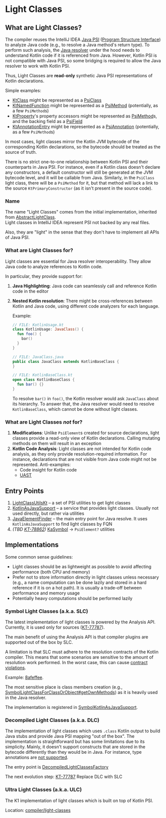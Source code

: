 # Light Classes

## What are Light Classes?

The compiler reuses the IntelliJ IDEA [Java PSI](https://github.com/JetBrains/intellij-community/tree/902e84fce4b9d969603502b3c3e8698125c50ce8/java/java-psi-api/src/com/intellij/psi) ([Program Structure Interface](https://plugins.jetbrains.com/docs/intellij/psi.html)) to analyze Java code (e.g., to resolve a Java method's return type).
To perform such analysis, the [Java resolver](https://github.com/JetBrains/intellij-community/tree/902e84fce4b9d969603502b3c3e8698125c50ce8/java/java-psi-impl/src/com/intellij/psi/impl/source/resolve) under the hood needs to understand Kotlin code if it is referenced from Java.
However, Kotlin PSI is not compatible with Java PSI, so some bridging is required to allow the Java resolver to work with Kotlin PSI.

Thus, Light Classes are **read-only** synthetic Java PSI representations of Kotlin declarations.

Simple examples: 
- [KtClass](https://github.com/JetBrains/kotlin/blob/0aeb8ceb73abffa73480065a91c377388c7bb6b9/compiler/psi/psi-api/src/org/jetbrains/kotlin/psi/KtClass.kt#L16) might be represented as a [PsiClass](https://github.com/JetBrains/intellij-community/blob/5d190eaae73e51c1dec185890f2301ef9c540070/java/java-psi-api/src/com/intellij/psi/PsiClass.java#L26)
- [KtNamedFunction](https://github.com/JetBrains/kotlin/blob/0aeb8ceb73abffa73480065a91c377388c7bb6b9/compiler/psi/psi-api/src/org/jetbrains/kotlin/psi/KtNamedFunction.java#L27) might be represented as a [PsiMethod](https://github.com/JetBrains/intellij-community/blob/5d190eaae73e51c1dec185890f2301ef9c540070/java/java-psi-api/src/com/intellij/psi/PsiMethod.java#L24) (potentially, as a few `PsiMethod`s)
- [KtProperty](https://github.com/JetBrains/kotlin/blob/0aeb8ceb73abffa73480065a91c377388c7bb6b9/compiler/psi/psi-api/src/org/jetbrains/kotlin/psi/KtProperty.java#L31)'s property accessors might be represented as [PsiMethod](https://github.com/JetBrains/intellij-community/blob/5d190eaae73e51c1dec185890f2301ef9c540070/java/java-psi-api/src/com/intellij/psi/PsiMethod.java#L24)s, and the backing field as a [PsiField](https://github.com/JetBrains/intellij-community/blob/5d190eaae73e51c1dec185890f2301ef9c540070/java/java-psi-api/src/com/intellij/psi/PsiField.java#L14)
- [KtAnnotationEntry](https://github.com/JetBrains/kotlin/blob/0aeb8ceb73abffa73480065a91c377388c7bb6b9/compiler/psi/psi-api/src/org/jetbrains/kotlin/psi/KtAnnotationEntry.java#L23) might be represented as a [PsiAnnotation](https://github.com/JetBrains/intellij-community/blob/5d190eaae73e51c1dec185890f2301ef9c540070/java/java-psi-api/src/com/intellij/psi/PsiAnnotation.java#L18) (potentially, as a few `PsiMethod`s)

In most cases, light classes mirror the Kotlin JVM bytecode of the corresponding Kotlin declarations, so the bytecode should be treated as the source of truth.

There is no strict one-to-one relationship between Kotlin PSI and their counterparts in Java PSI.
For instance, even if a Kotlin class doesn't declare any constructors, a default constructor will still be generated at the JVM bytecode level, and it will be callable from Java.
Similarly, in the `PsiClass` light class, there will be a `PsiMethod` for it, but that method will lack a link to the source `KtPrimaryConstructor` (as it isn't present in the source code).

### Name

The name "Light Classes" comes from the initial implementation, inherited from [AbstractLightClass](https://github.com/JetBrains/intellij-community/blob/902e84fce4b9d969603502b3c3e8698125c50ce8/java/java-psi-impl/src/com/intellij/psi/impl/light/AbstractLightClass.java#L22).  
Light classes in IntelliJ IDEA represent PSI not backed by any real files.

Also, they are "light" in the sense that they don't have to implement all APIs of Java PSI.

### What are Light Classes for?

Light classes are essential for Java resolver interoperability. They allow Java code to analyze references to Kotlin code.

In particular, they provide support for:
1. **Java Highlighting**: Java code can seamlessly call and reference Kotlin code in the editor
2. **Nested Kotlin resolution**: There might be cross-references between Kotlin and Java code, using different code analyzers for each language.

    Example:
    ```kotlin
    // FILE: KotlinUsage.kt
    class KotlinUsage: JavaClass() {
      fun foo() {
        bar()
      }
    }
    ```
    ```java
    // FILE: JavaClass.java
    public class JavaClass extends KotlinBaseClass {
    }
    ```
    ```kotlin
    // FILE: KotlinBaseClass.kt
    open class KotlinBaseClass {
      fun bar() {}
    }
    ```
    To resolve `bar()` in `foo()`, the Kotlin resolver would ask `JavaClass` about its hierarchy. To answer that, the Java resolver would need to resolve `KotlinBaseClass`, which cannot be done without light classes.

### What are Light Classes *not* for?

1. **Modifications**: Unlike `PsiElement`s created for source declarations, light classes provide a read-only view of Kotlin declarations. Calling mutating methods on them will result in an exception
2. **Kotlin Code Analysis**: Light classes are not intended for Kotlin code analysis, as they only provide resolution-required information. For instance, declarations that are not visible from Java code might not be represented.
   Anti-examples:
   - Code insight for Kotlin code
   - [UAST](https://plugins.jetbrains.com/docs/intellij/uast.html)

## Entry Points

1. [LightClassUtilsKt](https://github.com/JetBrains/kotlin/blob/e8516744ee31633d8ac3a0a4b24510f3b9482fff/analysis/light-classes-base/src/org/jetbrains/kotlin/asJava/lightClassUtils.kt) – a set of PSI utilities to get light classes
2. [KotlinAsJavaSupport](https://github.com/JetBrains/kotlin/blob/5298abf2d68907701d391ac9f9d3f05ecc527b96/analysis/light-classes-base/src/org/jetbrains/kotlin/asJava/KotlinAsJavaSupport.kt#L19) – a service that provides light classes. Usually not used directly, but rather via utilities
3. [JavaElementFinder](https://github.com/JetBrains/kotlin/blob/1708b4fe4885a72fe1518b3a3b862cfb83e5dd4a/analysis/light-classes-base/src/org/jetbrains/kotlin/asJava/finder/JavaElementFinder.kt#L29) – the main entry point for Java resolve. It uses `KotlinAsJavaSupport` to find light classes by FQN
4. *(TBD [KT-78862](https://youtrack.jetbrains.com/issue/KT-78862))* [KaSymbol](https://github.com/JetBrains/kotlin/blob/b14aa74069d60d86107109dc0d0eca634aa43b0e/analysis/analysis-api/src/org/jetbrains/kotlin/analysis/api/symbols/KaSymbol.kt#L28) -> `PsiElement?` utilities

## Implementations

Some common sense guidelines:
- Light classes should be as lightweight as possible to avoid affecting performance (both CPU and memory)
- Prefer not to store information directly in light classes unless necessary (e.g., a name computation can be done lazily and stored in a hard reference if it is on a hot path). It is usually a trade-off between performance and memory usage
- Potentially heavy computations should be performed lazily

### Symbol Light Classes (a.k.a. SLC)

The latest implementation of light classes is powered by the Analysis API. Currently, it is used only for sources ([KT-77787](https://youtrack.jetbrains.com/issue/KT-77787)).

The main benefit of using the Analysis API is that compiler plugins are supported out of the box by SLC.

A limitation is that SLC must adhere to the resolution contracts of the Kotlin compiler. This means that some scenarios are sensitive to the amount of resolution work performed. In the worst case, this can cause [contract violations](https://github.com/JetBrains/kotlin/blob/9d0caf4833bd2bcc836261a7b7553c63f76a7feb/compiler/fir/tree/src/org/jetbrains/kotlin/fir/symbols/FirLazyDeclarationResolver.kt#L95).

Example: [8afeffee](https://github.com/JetBrains/kotlin/commit/8afeffee487fadcf3860c0f9e1090e9072dad55a).

The most sensitive place is class members creation (e.g., [SymbolLightClassForClassOrObject#getOwnMethods](https://github.com/JetBrains/kotlin/blob/fca89107685c41a935315409c545e4776c639387/analysis/symbol-light-classes/src/org/jetbrains/kotlin/light/classes/symbol/classes/SymbolLightClassForClassOrObject.kt#L118)) as it is heavily used in the Java resolver.

The implementation is registered in [SymbolKotlinAsJavaSupport](./src/org/jetbrains/kotlin/light/classes/symbol/SymbolKotlinAsJavaSupport.kt).

### Decompiled Light Classes (a.k.a. DLC)

The implementation of light classes which uses `.class` Kotlin output to build Java stubs and provide Java PSI mapping "out of the box".
The implementation is straightforward but has some limitations due to its simplicity. Mainly, it doesn't support constructs that are stored in the bytecode differently than they would be in Java.
For instance, type annotations are [not supported](https://youtrack.jetbrains.com/issue/KT-77329/External-Kotlin-library-with-Nls-annotation-on-type-yields-warnings-when-using-it-in-localization-context#focus=Comments-27-12059527.0-0).

The entry point is [DecompiledLightClassesFactory](https://github.com/JetBrains/kotlin/blob/c9bffea9fab1805e3a6d6a535637264a6ee0281e/analysis/decompiled/light-classes-for-decompiled/src/org/jetbrains/kotlin/analysis/decompiled/light/classes/DecompiledLightClassesFactory.kt#L29)

The next evolution step: [KT-77787](https://youtrack.jetbrains.com/issue/KT-77787) Replace DLC with SLC

### Ultra Light Classes (a.k.a. ULC)

The K1 implementation of light classes which is built on top of Kotlin PSI.

Location: [compiler/light-classes](https://github.com/JetBrains/kotlin/tree/f5596b29eebb1a1e45df9db96957952e4cd69d2f/compiler/light-classes)
